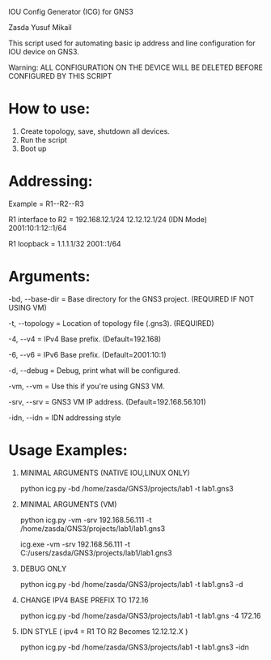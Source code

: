 IOU Config Generator (ICG) for GNS3

Zasda Yusuf Mikail

This script used for automating basic ip address and line configuration for IOU device on GNS3.

Warning: ALL CONFIGURATION ON THE DEVICE WILL BE DELETED BEFORE CONFIGURED BY THIS SCRIPT

# How to use:
1. Create topology, save, shutdown all devices.
2. Run the script
3. Boot up

# Addressing:
Example = R1--R2--R3

R1 interface to R2 	= 192.168.12.1/24 
			  		  12.12.12.1/24 (IDN Mode)
			  		  2001:10:1:12::1/64

R1 loopback			= 1.1.1.1/32
			      	  2001::1/64

# Arguments:

-bd,	--base-dir	= Base directory for the GNS3 project.	(REQUIRED IF NOT USING VM)

-t,		--topology	= Location of topology file (.gns3).	(REQUIRED)

-4,		--v4 		= IPv4 Base prefix.						(Default=192.168)

-6,		--v6		= IPv6 Base prefix.						(Default=2001:10:1)

-d,		--debug		= Debug, print what will be configured.

-vm,	--vm		= Use this if you're using GNS3 VM.

-srv,	--srv		= GNS3 VM IP address.					(Default=192.168.56.101)

-idn,	--idn		= IDN addressing style

# Usage Examples:

1. MINIMAL ARGUMENTS (NATIVE IOU,LINUX ONLY) 
    
	python icg.py -bd /home/zasda/GNS3/projects/lab1 -t lab1.gns3

2. MINIMAL ARGUMENTS (VM)
    
	python icg.py -vm -srv 192.168.56.111 -t /home/zasda/GNS3/projects/lab1/lab1.gns3
	
    icg.exe -vm -srv 192.168.56.111 -t C:/users/zasda/GNS3/projects/lab1/lab1.gns3

3. DEBUG ONLY
    
	python icg.py -bd /home/zasda/GNS3/projects/lab1 -t lab1.gns3 -d

4. CHANGE IPV4 BASE PREFIX TO 172.16
    
	python icg.py -bd /home/zasda/GNS3/projects/lab1 -t lab1.gns -4 172.16
    
5. IDN STYLE ( ipv4 = R1 TO R2 Becomes 12.12.12.X )
    
	python icg.py -bd /home/zasda/GNS3/projects/lab1 -t lab1.gns3 -idn
